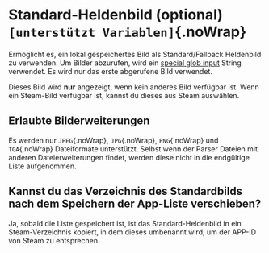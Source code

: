 # Standard-Heldenbild (optional) `[unterstützt Variablen]`{.noWrap}

Ermöglicht es, ein lokal gespeichertes Bild als Standard/Fallback Heldenbild zu verwenden. Um Bilder abzurufen, wird ein [special glob input](#special-glob-input) String verwendet. Es wird nur das erste abgerufene Bild verwendet.

Dieses Bild wird **nur** angezeigt, wenn kein anderes Bild verfügbar ist. Wenn ein Steam-Bild verfügbar ist, kannst du dieses aus Steam auswählen.

## Erlaubte Bilderweiterungen

Es werden nur `JPEG`{.noWrap}, `JPG`{.noWrap}, `PNG`{.noWrap} und `TGA`{.noWrap} Dateiformate unterstützt. Selbst wenn der Parser Dateien mit anderen Dateierweiterungen findet, werden diese nicht in die endgültige Liste aufgenommen.

## Kannst du das Verzeichnis des Standardbilds nach dem Speichern der App-Liste verschieben?

Ja, sobald die Liste gespeichert ist, ist das Standard-Heldenbild in ein Steam-Verzeichnis kopiert, in dem dieses umbenannt wird, um der APP-ID von Steam zu entsprechen.
